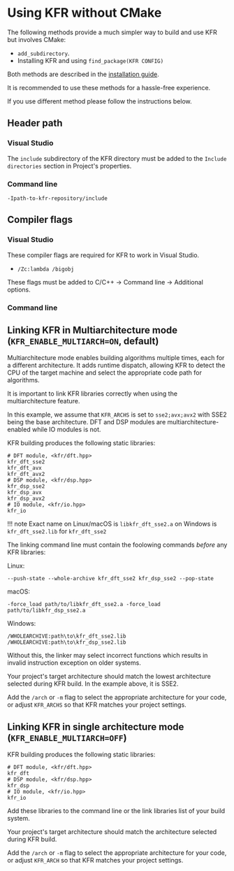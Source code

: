 # Using KFR without CMake

The following methods provide a much simpler way to build and use KFR but involves CMake:

* `add_subdirectory`.
* Installing KFR and using `find_package(KFR CONFIG)`

Both methods are described in the [installation guide](installation.md).

It is recommended to use these methods for a hassle-free experience.

If you use different method please follow the instructions below.

## Header path

### Visual Studio

The `include` subdirectory of the KFR directory must be added to the `Include directories` section in Project's properties.

### Command line

```shell
-Ipath-to-kfr-repository/include
```

## Compiler flags

### Visual Studio

These compiler flags are required for KFR to work in Visual Studio.
* `/Zc:lambda /bigobj`

These flags must be added to C/C++ → Command line → Additional options.

### Command line


## Linking KFR in Multiarchitecture mode (`KFR_ENABLE_MULTIARCH=ON`, default)

Multiarchitecture mode enables building algorithms multiple times, each for a different architecture.
It adds runtime dispatch, allowing KFR to detect the CPU of the target machine and select the appropriate code path for algorithms.

It is important to link KFR libraries correctly when using the multiarchitecture feature.

In this example, we assume that `KFR_ARCHS` is set to `sse2;avx;avx2` with SSE2 being the base architecture.
DFT and DSP modules are multiarchitecture-enabled while IO modules is not.

KFR building produces the following static libraries:
```
# DFT module, <kfr/dft.hpp>
kfr_dft_sse2
kfr_dft_avx
kfr_dft_avx2
# DSP module, <kfr/dsp.hpp>
kfr_dsp_sse2
kfr_dsp_avx
kfr_dsp_avx2
# IO module, <kfr/io.hpp>
kfr_io
```

!!! note
    Exact name on Linux/macOS is `libkfr_dft_sse2.a` on Windows is `kfr_dft_sse2.lib` for `kfr_dft_sse2`

The linking command line must contain the foolowing commands _before_ any KFR libraries:

Linux:
```shell
--push-state --whole-archive kfr_dft_sse2 kfr_dsp_sse2 --pop-state
```
macOS:
```shell
-force_load path/to/libkfr_dft_sse2.a -force_load path/to/libkfr_dsp_sse2.a
```
Windows:
```batch
/WHOLEARCHIVE:path\to\kfr_dft_sse2.lib /WHOLEARCHIVE:path\to\kfr_dsp_sse2.lib
```

Without this, the linker may select incorrect functions which results in invalid instruction exception on older systems.

Your project's target architecture should match the lowest architecture selected during KFR build. In the example above, it is SSE2.

Add the `/arch` or `-m` flag to select the appropriate architecture for your code, or adjust `KFR_ARCHS` so that KFR matches your project settings.

## Linking KFR in single architecture mode (`KFR_ENABLE_MULTIARCH=OFF`)

KFR building produces the following static libraries:

```
# DFT module, <kfr/dft.hpp>
kfr_dft
# DSP module, <kfr/dsp.hpp>
kfr_dsp
# IO module, <kfr/io.hpp>
kfr_io
```

Add these libraries to the command line or the link libraries list of your build system.

Your project's target architecture should match the architecture selected during KFR build.

Add the `/arch` or `-m` flag to select the appropriate architecture for your code, or adjust `KFR_ARCH` so that KFR matches your project settings.
